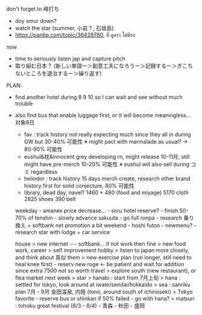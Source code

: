 don't forget to 峰打ち
- doy smur down?
- watch the star (summer, 小岩？, 石垣島)
- https://pantip.com/topic/36428780, ที่ ดูดาว ไม่มีรถ

now
- time to seriously listen jap and capture pitch 
- 取り組む日本？ (新しい単語ー＞創意工夫になろうー＞記録するー＞ぎこちないところを退治するー＞繰り返す)

PLAN:

- find another hotel during 8 9 10 so I can wait and see without much trouble
- also find bus that enable luggage first, or it will become meaningless...
対象8日
	- fav : track history
		not really expecting much since they all in during GW but 30-40% 可能性
		※ might pact with marmalade as usual? -> 80-90% 可能性
	- eushul&枕&innocent grey
		developing rn, might release 10-11月, still might have pre-merch 10-20% 可能性
		※ eushul will also sell during コミ regardless
	- heliodor : track history
		15 days merch create, research other brand history first for solid conjecture, 80% 可能性
	- library, dead day, navel?
		1460 + 480 (food and miyage)
		5170 cloth
		2825 shoes
		390 belt
	
	weekday
		- amanex price decrease...
		- soru hotel reserve?
		- finish 50-70% of tenshin
		- slowly advance sakuuta
		- go full ronpa
		- research 乗り換え + softbank net promotion a bit
	weekend
		- hoshi futon
		- newmenu?
		- research star with lodge + car service
		
	house
		> new internet --- softbank... if not work then fine
		> new food
	work, career
		> self improvement
	hobby
		> listen to japan more closely, and think about 真似 them
		> new exercise plan (run longer, still need to heal knee first)
		- reserv new roge <- be patient and wait for addition since extra 7500 not so worth
	travel
		> explore south (new restaurant), or flea market next week
		> star
		> hanabi : start from 7月上旬
		> hana : settled for tokyo, look around at iwate/sendai/hokkaido
		> sea : sanriku plan 7月 - 9月 金田温泉, 内陸 (tono, around south of ichinoseki)
		> Tokyo favorite
			- reserve bus or shinkan if 50% failed
			- go with hana?
		> matsuri : tohoku great festival (8/3 - 8/4)
			- 青森 
			- 秋田
			- 盛岡

